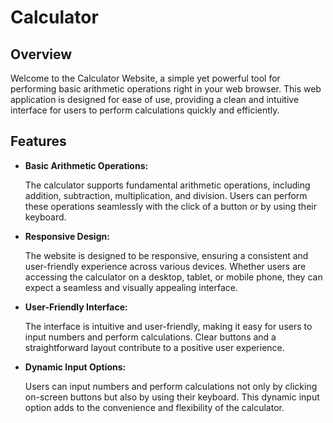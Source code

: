 # Calculator
<h2>Overview</h2>
<p>Welcome to the Calculator Website, a simple yet powerful tool for performing basic arithmetic operations right in your web browser. This web application is designed for ease of use, providing a clean and intuitive interface for users to perform calculations quickly and efficiently.</p>

<h2>Features</h2>
<ul>
<li><b>Basic Arithmetic Operations:</b></li>
<p>The calculator supports fundamental arithmetic operations, including addition, subtraction, multiplication, and division. Users can perform these operations seamlessly with the click of a button or by using their keyboard.</p>
  
<li><b>Responsive Design:</b></li>
<p>The website is designed to be responsive, ensuring a consistent and user-friendly experience across various devices. Whether users are accessing the calculator on a desktop, tablet, or mobile phone, they can expect a seamless and visually appealing interface.</p>

<li><b>User-Friendly Interface:</b></li>
<p>The interface is intuitive and user-friendly, making it easy for users to input numbers and perform calculations. Clear buttons and a straightforward layout contribute to a positive user experience.</p>

<li><b>Dynamic Input Options:</b></li>
<p>Users can input numbers and perform calculations not only by clicking on-screen buttons but also by using their keyboard. This dynamic input option adds to the convenience and flexibility of the calculator.</p>
</ul>
